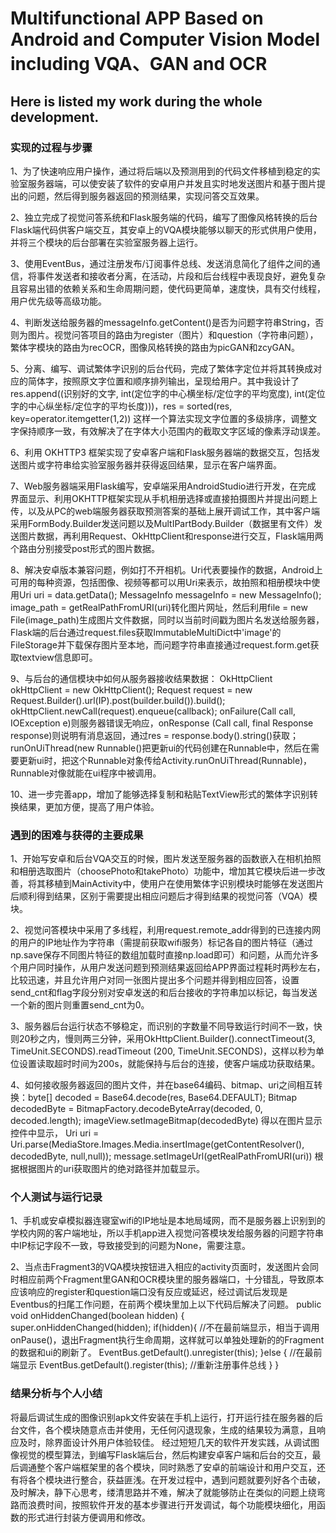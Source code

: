 # Multifunctional APP Based on Android and Computer Vision Model including VQA、GAN and OCR
## Here is listed my work during the whole development.

### 实现的过程与步骤

1、为了快速响应用户操作，通过将后端以及预测用到的代码文件移植到稳定的实验室服务器端，可以使安装了软件的安卓用户并发且实时地发送图片和基于图片提出的问题，然后得到服务器返回的预测结果，实现问答交互效果。

2、独立完成了视觉问答系统和Flask服务端的代码，编写了图像风格转换的后台Flask端代码供客户端交互，其安卓上的VQA模块能够以聊天的形式供用户使用，并将三个模块的后台部署在实验室服务器上运行。

3、使用EventBus，通过注册发布/订阅事件总线、发送消息简化了组件之间的通信，将事件发送者和接收者分离，在活动，片段和后台线程中表现良好，避免复杂且容易出错的依赖关系和生命周期问题，使代码更简单，速度快，具有交付线程，用户优先级等高级功能。

4、判断发送给服务器的messageInfo.getContent()是否为问题字符串String，否则为图片。视觉问答项目的路由为register（图片）和question（字符串问题），繁体字模块的路由为recOCR，图像风格转换的路由为picGAN和zcyGAN。

5、分离、编写、调试繁体字识别的后台代码，完成了繁体字定位并将其转换成对应的简体字，按照原文字位置和顺序排列输出，呈现给用户。其中我设计了res.append((识别好的文字, int(定位字的中心横坐标/定位字的平均宽度), int(定位字的中心纵坐标/定位字的平均长度)))，res = sorted(res, key=operator.itemgetter(1,2)) 这样一个算法实现文字位置的多级排序，调整文字保持顺序一致，有效解决了在字体大小范围内的截取文字区域的像素浮动误差。

6、利用 OKHTTP3 框架实现了安卓客户端和Flask服务器端的数据交互，包括发送图片或字符串给实验室服务器并获得返回结果，显示在客户端界面。

7、Web服务器端采用Flask编写，安卓端采用AndroidStudio进行开发，在完成
界面显示、利用OKHTTP框架实现从手机相册选择或直接拍摄图片并提出问题上传，以及从PC的web端服务器获取预测答案的基础上展开调试工作，其中客户端采用FormBody.Builder发送问题以及MultIPartBody.Builder（数据里有文件）发送图片数据，再利用Request、OkHttpClient和response进行交互，Flask端用两个路由分别接受post形式的图片数据。

8、解决安卓版本兼容问题，例如打不开相机。Uri代表要操作的数据，Android上可用的每种资源，包括图像、视频等都可以用Uri来表示，故拍照和相册模块中使用Uri uri = data.getData(); MessageInfo messageInfo = new MessageInfo(); image_path = getRealPathFromURI(uri)转化图片网址，然后利用file = new File(image_path)生成图片文件数据，同时以当前时间戳为图片名发送给服务器，Flask端的后台通过request.files获取ImmutableMultiDict中'image'的FileStorage并下载保存图片至本地，而问题字符串直接通过request.form.get获取textview信息即可。

9、与后台的通信模块中如何从服务器接收结果数据：
OkHttpClient okHttpClient = new OkHttpClient();
Request request = new Request.Builder().url(IP).post(builder.build()).build(); 
okHttpClient.newCall(request).enqueue(callback);
onFailure(Call call, IOException e)则服务器错误无响应，onResponse (Call call, final Response response)则说明有消息返回，通过res = response.body().string()获取；runOnUiThread(new Runnable()把更新ui的代码创建在Runnable中，然后在需要更新ui时，把这个Runnable对象传给Activity.runOnUiThread(Runnable)，Runnable对像就能在ui程序中被调用。

10、进一步完善app，增加了能够选择复制和粘贴TextView形式的繁体字识别转换结果，更加方便，提高了用户体验。

### 遇到的困难与获得的主要成果

1、开始写安卓和后台VQA交互的时候，图片发送至服务器的函数嵌入在相机拍照和相册选取图片（choosePhoto和takePhoto）功能中，增加其它模块后进一步改善，将其移植到MainActivity中，使用户在使用繁体字识别模块时能够在发送图片后顺利得到结果，区别于需要提出相应问题后才得到结果的视觉问答（VQA）模块。

2、视觉问答模块中采用了多线程，利用request.remote_addr得到的已连接内网的用户的IP地址作为字符串（需提前获取wifi服务）标记各自的图片特征（通过np.save保存不同图片特征的数组加载时直接np.load即可）和问题，从而允许多个用户同时操作，从用户发送问题到预测结果返回给APP界面过程耗时两秒左右，比较迅速，并且允许用户对同一张图片提出多个问题并得到相应回答，设置send_cnt和flag字段分别对安卓发送的和后台接收的字符串加以标记，每当发送一个新的图片则重置send_cnt为0。

3、服务器后台运行状态不够稳定，而识别的字数量不同导致运行时间不一致，快则20秒之内，慢则两三分钟，采用OkHttpClient.Builder().connectTimeout(3, 
TimeUnit.SECONDS).readTimeout (200, TimeUnit.SECONDS)，这样以秒为单位设置读取超时时间为200s，就能保持与后台的连接，使客户端成功获取结果。

4、如何接收服务器返回的图片文件，并在base64编码、bitmap、uri之间相互转换：byte[] decoded = Base64.decode(res, Base64.DEFAULT);
Bitmap decodedByte = BitmapFactory.decodeByteArray(decoded, 0, decoded.length);
imageView.setImageBitmap(decodedByte) 得以在图片显示控件中显示，
Uri uri = Uri.parse(MediaStore.Images.Media.insertImage(getContentResolver(), 
decodedByte, null,null)); message.setImageUrl(getRealPathFromURI(uri)) 根据根据图片的uri获取图片的绝对路径并加载显示。

### 个人测试与运行记录

1、手机或安卓模拟器连寝室wifi的IP地址是本地局域网，而不是服务器上识别到的学校内网的客户端地址，所以手机app进入视觉问答模块发给服务器的问题字符串中IP标记字段不一致，导致接受到的问题为None，需要注意。

2、当点击Fragment3的VQA模块按钮进入相应的activity页面时，发送图片会同时相应前两个Fragment里GAN和OCR模块里的服务器端口，十分错乱，导致原本应该响应的register和question端口没有反应或延迟，经过调试后发现是Eventbus的扫尾工作问题，在前两个模块里加上以下代码后解决了问题。
public void onHiddenChanged(boolean hidden) {
    super.onHiddenChanged(hidden);
if(hidden){ 
//不在最前端显示，相当于调用onPause()，退出Fragment执行生命周期，这样就可以单独处理新的的Fragment的数据和ui的刷新了。
        EventBus.getDefault().unregister(this);
    }else {  //在最前端显示
        EventBus.getDefault().register(this);  //重新注册事件总线
    }
}

### 结果分析与个人小结

将最后调试生成的图像识别apk文件安装在手机上运行，打开运行挂在服务器的后台文件，各个模块随意点击并使用，无任何闪退现象，生成的结果较为满意，且响应及时，除界面设计外用户体验较佳。
经过短短几天的软件开发实践，从调试图像视觉的模型算法，到编写Flask端后台，然后构建安卓客户端和后台的交互，最后调通整个客户端框架里的各个模块，同时熟悉了安卓的前端设计和用户交互，还有将各个模块进行整合，获益匪浅。在开发过程中，遇到问题就要列好各个击破，及时解决，静下心思考，缕清思路并不难，解决了就能够防止在类似的问题上绕弯路而浪费时间，按照软件开发的基本步骤进行开发调试，每个功能模块细化，用函数的形式进行封装方便调用和修改。
